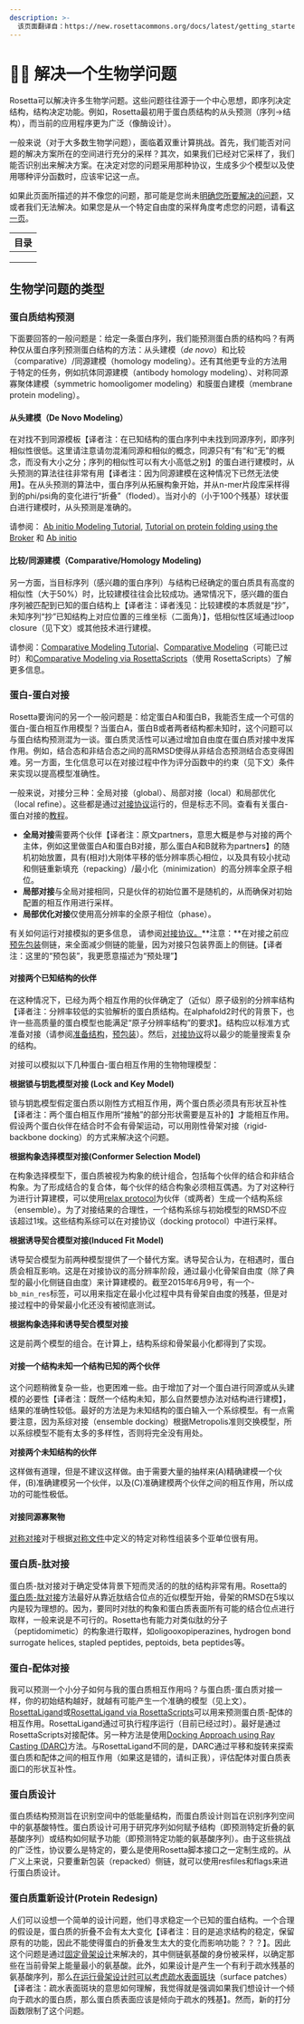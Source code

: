 ```yaml
---
description: >-
  该页面翻译自：https://new.rosettacommons.org/docs/latest/getting_started/Solving-a-Biological-Problem
---
```


# 🧑🦰 解决一个生物学问题

Rosetta可以解决许多生物学问题。这些问题往往源于一个中心思想，即序列决定结构，结构决定功能。例如，Rosetta最初用于蛋白质结构的从头预测（序列->结构），而当前的应用程序更为广泛（像酶设计）。

一般来说（对于大多数生物学问题），面临着双重计算挑战。首先，我们能否对问题的解决方案所在的空间进行充分的采样？其次，如果我们已经对它采样了，我们能否识别出来解决方案。在决定对您的问题采用那种协议，生成多少个模型以及使用哪种评分函数时，应该牢记这一点。

如果此页面所描述的并不像您的问题，那可能是您尚未[明确您所要解决的问题](https://new.rosettacommons.org/docs/latest/getting\_started/Determining-what-a-problem-is)，又或者我们无法解决。如果您是从一个特定自由度的采样角度考虑您的问题，请看[这一页](https://new.rosettacommons.org/docs/latest/getting\_started/I-want-to-do-x)。

| 目录 |
| -- |
|    |
|    |
|    |

## 生物学问题的类型

### 蛋白质结构预测

下面要回答的一般问题是：给定一条蛋白序列，我们能预测蛋白质的结构吗？有两种仅从蛋白序列预测蛋白结构的方法：从头建模（_de novo_）和比较（comparative）/同源建模（homology modeling）。还有其他更专业的方法用于特定的任务，例如抗体同源建模（antibody homology modeling）、对称同源寡聚体建模（symmetric homooligomer modeling）和膜蛋白建模（membrane protein modeling）。

#### 从头建模（De Novo Modeling）

在对找不到同源模板【译者注：在已知结构的蛋白序列中未找到同源序列，即序列相似性很低。这里请注意请勿混淆同源和相似的概念，同源只有“有”和“无”的概念，而没有大小之分；序列的相似性可以有大小高低之别】的蛋白进行建模时，从头预测的算法往往非常有用【译者注：因为同源建模在这种情况下已然无法使用】。在从头预测的算法中，蛋白序列从拓展构象开始，并从n-mer片段库采样得到的phi/psi角的变化进行“折叠”（floded）。当对小的（小于100个残基）球状蛋白进行建模时，从头预测是准确的。

请参阅： [Ab initio Modeling Tutorial](https://www.rosettacommons.org/demos/latest/tutorials/denovo\_structure\_prediction/Denovo\_structure\_prediction), [Tutorial on protein folding using the Broker](https://www.rosettacommons.org/demos/latest/tutorials/advanced\_denovo\_structure\_prediction/folding\_tutorial) 和 [Ab initio](https://new.rosettacommons.org/docs/latest/application\_documentation/structure\_prediction/abinitio-relax)

#### 比较/同源建模（Comparative/Homology Modeling)

另一方面，当目标序列（感兴趣的蛋白序列）与结构已经确定的蛋白质具有高度的相似性（大于50%）时，比较建模往往会比较成功。通常情况下，感兴趣的蛋白序列被匹配到已知的蛋白结构上【译者注：译者浅见：比较建模的本质就是“抄”，未知序列“抄”已知结构上对应位置的三维坐标（二面角）】，低相似性区域通过loop closure（见下文）或其他技术进行建模。

请参阅：[Comparative Modeling Tutorial](https://www.rosettacommons.org/demos/latest/tutorials/rosetta\_cm/rosetta\_cm\_tutorial)、[Comparative Modeling](https://new.rosettacommons.org/docs/latest/application\_documentation/structure\_prediction/minirosetta-comparative-modeling)（可能已过时）和[Comparative Modeling via RosettaScripts](http://www.ncbi.nlm.nih.gov/pubmed/24035711)（使用 RosettaScripts）了解更多信息。

### 蛋白-蛋白对接

Rosetta要询问的另一个一般问题是：给定蛋白A和蛋白B，我能否生成一个可信的蛋白-蛋白相互作用模型？当蛋白A，蛋白B或者两者结构都未知时，这个问题可以与蛋白结构预测混为一谈。蛋白质灵活性可以通过增加自由度在蛋白质对接中发挥作用。例如，结合态和非结合态之间的高RMSD使得从非结合态预测结合态变得困难。另一方面，生化信息可以在对接过程中作为评分函数中的约束（见下文）条件来实现以提高模型准确性。

一般来说，对接分三种：全局对接（global）、局部对接（local）和局部优化（local refine）。这些都是通过[对接协议](https://new.rosettacommons.org/docs/latest/application\_documentation/docking/docking-protocol)运行的，但是标志不同。查看有关蛋白-蛋白对接的[教程](https://www.rosettacommons.org/demos/latest/tutorials/Protein-Protein-Docking/Protein-Protein-Docking)。

* **全局对接**需要两个伙伴【译者注：原文partners，意思大概是参与对接的两个主体，例如这里做蛋白A和蛋白B对接，那么蛋白A和B就称为partners】的随机初始放置，具有(相对)大刚体平移的低分辨率质心相位，以及具有较小扰动和侧链重新填充（repacking）/最小化（minimization）的高分辨率全原子相位。
* **局部对接**与全局对接相同，只是伙伴的初始位置不是随机的，从而确保对初始配置的相互作用进行采样。
* **局部优化对接**仅使用高分辨率的全原子相位（phase）。

有关如何运行对接模拟的更多信息， 请参阅[对接协议。](https://new.rosettacommons.org/docs/latest/application\_documentation/docking/docking-protocol)**注意：**在对接之前应[预先包装](https://new.rosettacommons.org/docs/latest/application\_documentation/docking/docking-prepack-protocol)侧链，来全面减少侧链的能量，因为对接只包装界面上的侧链。【译者注：这里的“预包装”，我更愿意描述为“预处理”】

#### 对接两个已知结构的伙伴

在这种情况下，已经为两个相互作用的伙伴确定了（近似）原子级别的分辨率结构【译者注：分辨率较低的实验解析的蛋白质结构。在alphafold2时代的背景下，也许一些高质量的蛋白模型也能满足“原子分辨率结构”的要求】。结构应以标准方式准备对接（请参阅[准备结构](https://new.rosettacommons.org/docs/latest/rosetta\_basics/preparation/preparing-structures)，[预包装](https://new.rosettacommons.org/docs/latest/application\_documentation/docking/docking-prepack-protocol)）。然后，[对接协议](https://new.rosettacommons.org/docs/latest/application\_documentation/docking/docking-protocol)将以最少的能量搜索复杂的结构。

对接可以模拟以下几种蛋白-蛋白相互作用的生物物理模型：

**根据锁与钥匙模型对接 (Lock and Key Model)**

锁与钥匙模型假定蛋白质以刚性方式相互作用，两个蛋白质必须具有形状互补性【译者注：两个蛋白相互作用所“接触”的部分形状需要是互补的】才能相互作用。假设两个蛋白伙伴在结合时不会有骨架运动，可以用刚性骨架对接（rigid-backbone docking）的方式来解决这个问题。

**根据构象选择模型对接(Conformer Selection Model)**

在构象选择模型下，蛋白质被视为构象的统计组合，包括每个伙伴的结合和非结合构象。为了形成结合的复合体，每个伙伴的结合构象必须相互偶遇。为了对这种行为进行计算建模，可以使用[relax protocol](https://new.rosettacommons.org/docs/latest/application\_documentation/structure\_prediction/relax)为伙伴（或两者）生成一个结构系综（ensemble）。为了对接结果的合理性，一个结构系综与初始模型的RMSD不应该超过1埃。这些结构系综可以在对接协议（docking protocol）中进行采样。

**根据诱导契合模型对接(Induced Fit Model)**

诱导契合模型为前两种模型提供了一个替代方案。诱导契合认为，在相遇时，蛋白质会相互影响。这是在对接协议的高分辨率阶段，通过最小化骨架自由度（除了典型的最小化侧链自由度）来计算建模的。截至2015年6月9号，有一个-`bb_min_res`标签，可以用来指定在最小化过程中具有骨架自由度的残基，但是对接过程中的骨架最小化还没有被彻底测试。

**根据构象选择和诱导契合模型对接**

这是前两个模型的组合。在计算上，结构系综和骨架最小化都得到了实现。

#### 对接一个结构未知一个结构已知的两个伙伴

这个问题稍微复杂一些，也更困难一些。由于增加了对一个蛋白进行同源或从头建模的必要性【译者注：既然一个结构未知，那么自然要想办法对结构进行建模】，结果的准确性较低。最好的方法是为未知结构的蛋白输入一个系综模型。有一点需要注意，因为系综对接（ensemble docking）根据Metropolis准则交换模型，所以系综模型不能有太多的多样性，否则将完全没有用处。

**对接两个未知结构的伙伴**

这样做有道理，但是不建议这样做。由于需要大量的抽样来(A)精确建模一个伙伴，(B)准确建模另一个伙伴，以及(C)准确建模两个伙伴之间的相互作用，所以成功的可能性极低。

#### 对接同源寡聚物

[对称对接](https://new.rosettacommons.org/docs/latest/application\_documentation/docking/sym-dock)对于根据[对称文件](https://new.rosettacommons.org/docs/latest/application\_documentation/utilities/make-symmdef-file-denovo)中定义的特定对称性组装多个亚单位很有用。

### 蛋白质-肽对接

蛋白质-肽对接对于确定受体背景下短而灵活的的肽的结构非常有用。Rosetta的[蛋白质-肽对接](https://new.rosettacommons.org/docs/latest/application\_documentation/docking/flex-pep-dock)方法最好从靠近肽结合位点的近似模型开始，骨架的RMSD在5埃以内是较为理想的。因为，要同时对肽的构象和蛋白质表面所有可能的结合位点进行取样，一般来说是不可行的。Rosetta也有能力对类似肽的分子（peptidomimetic）的构象进行取样，如oligooxopiperazines, hydrogen bond surrogate helices, stapled peptides, peptoids, beta peptides等。

### 蛋白-配体对接

我可以预测一个小分子如何与我的蛋白质相互作用吗？与蛋白质-蛋白质对接一样，你的初始结构越好，就越有可能产生一个准确的模型（见上文）。[RosettaLigand](https://new.rosettacommons.org/docs/latest/application\_documentation/docking/ligand-dock)或[RosettaLigand via RosettaScripts](http://dx.doi.org/10.1007%2F978-1-61779-465-0\_10)可以用来预测蛋白质-配体的相互作用。RosettaLigand通过可执行程序运行（目前已经过时）。最好是通过RosettaScripts对接配体。另一种方法是使用[Docking Approach using Ray Casting (DARC)](https://new.rosettacommons.org/docs/latest/application\_documentation/docking/DARC)方法。与RosettaLigand不同的是，DARC通过平移和旋转来探索蛋白质和配体之间的相互作用（如果这是错的，请纠正我），评估配体对蛋白质表面口的形状互补性。

### 蛋白质设计

蛋白质结构预测旨在识别空间中的低能量结构，而蛋白质设计则旨在识别序列空间中的氨基酸特性。蛋白质设计可用于研究序列如何赋予结构（即预测特定折叠的氨基酸序列）或结构如何赋予功能（即预测特定功能的氨基酸序列）。由于这些挑战的广泛性，协议要么是特定的，要么是使用Rosetta脚本接口之一定制生成的。从广义上来说，只要重新包装（repacked）侧链，就可以使用resfiles和flags来进行蛋白质设计。

### 蛋白质重新设计(Protein Redesign)

人们可以设想一个简单的设计问题，他们寻求稳定一个已知的蛋白结构。一个合理的假设是，蛋白质的折叠不会有太大变化【译者注：目的是追求结构的稳定，保留原有的功能，因此不能使得蛋白的折叠发生太大的变化而影响功能？？？】。因此这个问题是通过[固定骨架设计](https://new.rosettacommons.org/docs/latest/application\_documentation/design/fixbb)来解决的，其中侧链氨基酸的身份被采样，以确定那些在当前骨架上能量最小的氨基酸。此外，如果设计是产生一个有利于疏水残基的氨基酸序列，那么[在运行骨架设计时可以考虑疏水表面斑块](https://new.rosettacommons.org/docs/latest/application\_documentation/design/fixbb-with-hpatch)（surface patches）【译者注：疏水表面斑块的意思如何理解，我觉得就是强调如果我们想设计一个倾向于疏水的蛋白质，那么蛋白质表面应该是倾向于疏水的残基】。然而，新的打分函数限制了这个问题。

